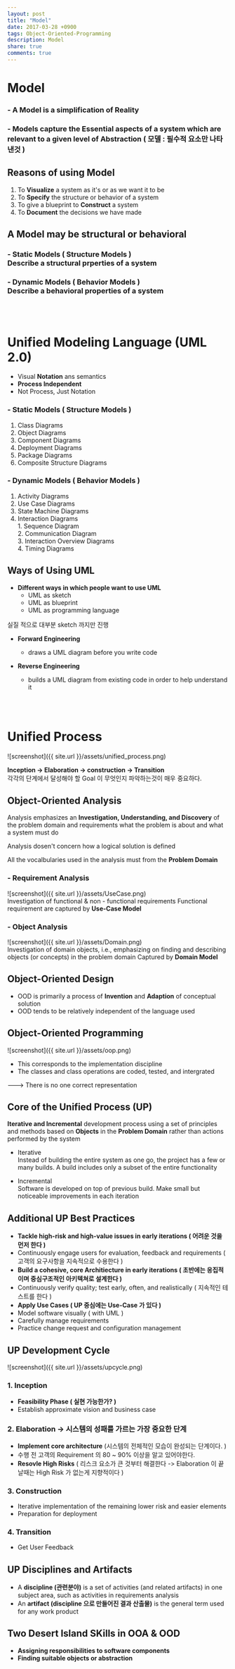 ```yaml
---
layout: post
title: "Model"
date: 2017-03-28 +0900
tags: Object-Oriented-Programming
description: Model
share: true
comments: true
---
```


Model
======
### - A Model is a simplification of Reality

### - Models capture the Essential aspects of a system which are relevant to a given level of Abstraction ( 모델 : 필수적 요소만 나타낸것 )

Reasons of using Model
------
1. To **Visualize** a system as it's or as we want it to be
2. To **Specify** the structure or behavior of a system
3. To give a blueprint to **Construct** a system
4. To **Document** the decisions we have made


A Model may be structural or behavioral
---------
### - Static Models ( Structure Models )<br>Describe a structural prperties of a system
### - Dynamic Models ( Behavior Models )<br>Describe a behavioral properties of a system
<br><br>


Unified Modeling Language (UML 2.0) 
=======
- Visual **Notation** ans semantics
- **Process Independent**
- Not Process, Just Notation

### - Static Models ( Structure Models )
1. Class Diagrams
2. Object Diagrams
3. Component Diagrams
4. Deployment Diagrams
5. Package Diagrams
6. Composite Structure Diagrams

### - Dynamic Models ( Behavior Models )
1. Activity Diagrams
2. Use Case Diagrams
3. State Machine Diagrams
4. Interaction Diagrams<br>1. Sequence Diagram<br>2. Communication Diagram<br>3. Interaction Overview Diagrams<br>4. Timing Diagrams


Ways of Using UML
----------
- **Different ways in which people want to use UML**
	- UML as sketch
	- UML as blueprint
	- UML as programming language

실질 적으로 대부분 sketch 까지만 진행

- **Forward Engineering**
	- draws a UML diagram before you write code

- **Reverse Engineering**
	- builds a UML diagram from existing code in order to help understand it

<br><br>

Unified Process
============

![screenshot]({{ site.url }}/assets/unified_process.png)

**Inception -> Elaboration -> construction -> Transition**<br>
각각의 단계에서 달성해야 할 Goal 이 무엇인지 파악하는것이 매우 중요하다.

Object-Oriented Analysis
----------
Analysis emphasizes an **Investigation, Understanding, and Discovery** of the problem domain and requirements what the problem is about and what a system must do<br>

Analysis dosen't concern how a logical solution is defined<br>

All the vocalbularies used in the analysis must from the **Problem Domain**

### - Requirement Analysis
![screenshot]({{ site.url }}/assets/UseCase.png)
<br>
Investigation of functional & non - functional requirements Functional requirement are captured by **Use-Case Model**

### - Object Analysis
![screenshot]({{ site.url }}/assets/Domain.png)
<br>
Investigation of domain objects, i.e., emphasizing on finding and describing objects (or concepts) in the problem domain Captured by **Domain Model**

Object-Oriented Design
------------
- OOD is primarily a process of **Invention** and **Adaption** of conceptual solution
- OOD tends to be relatively independent of the language used

Object-Oriented Programming
----------
![screenshot]({{ site.url }}/assets/oop.png)

- This corresponds to the implementation discipline
- The classes and class operations are coded, tested, and intergrated

---> There is no one correct representation


Core of the Unified Process (UP)
------------
**Iterative and Incremental** development process using a set of principles and methods based on **Objects** in the **Problem Domain** rather than actions performed by the system

- Iterative<br>Instead of building the entire system as one go, the project has a few or many builds. A build includes only a subset of the entire functionality

- Incremental<br>Software is developed on top of previous build. Make small but noticeable improvements in each iteration


Additional UP Best Practices
------------
- **Tackle high-risk and high-value issues in early iterations ( 어려운 것을 먼저 한다 )**
- Continuously engage users for evaluation, feedback and requirements ( 고객의 요구사항을 지속적으로 수용한다 )
- **Build a cohesive, core Architiecture in early iterations ( 초반에는 응집적이며 중심구조적인 아키텍쳐로 설계한다 )**
- Continuously verify quality; test early, often, and realistically ( 지속적인 테스트를 한다 )
- **Apply Use Cases ( UP 중심에는 Use-Case 가 있다 )**
- Model software visually ( with UML )
- Carefully manage requirements
- Practice change request and configuration management


UP Development Cycle
------------
![screenshot]({{ site.url }}/assets/upcycle.png)

### 1. Inception
- **Feasibility Phase ( 실현 가능한가? )**
- Establish approximate vision and business case

### 2. Elaboration -> 시스템의 성패를 가르는 가장 중요한 단계
- **Implement core architecture** (시스템의 전체적인 모습이 완성되는 단계이다. )
- 수행 전 고객의 Requirement 의 80 ~ 90% 이상을 알고 있어야한다.
- **Resovle High Risks** ( 리스크 요소가 큰 것부터 해결한다 -> Elaboration 이 끝날때는 High Risk 가 없는게 지향적이다 )

### 3. Construction
- Iterative implementation of the remaining lower risk and easier elements
- Preparation for deployment

### 4. Transition
- Get User Feedback


UP Disciplines and Artifacts
-----------
- A **discipline (관련분야)** is a set of activities (and related artifacts) in one subject area, such as activities in requirements analysis
- An **artifact (discipline 으로 만들어진 결과 산출물)** is the general term used for any work product


Two Desert Island SKills in OOA & OOD
--------
- **Assigning responsibilities to software components**
- **Finding suitable objects or abstraction**